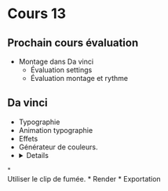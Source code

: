 # Cours 13

<style>.md-footer{display:none;}</style>

## Prochain cours évaluation
* Montage dans Da vinci
  * Évaluation settings
  * Évaluation montage et rythme


## Da vinci
* Typographie
* Animation typographie
* Effets 
* Générateur de couleurs.
* <details>
<summary>"</summary>
Utiliser le clip de fumée.
</details>
* Render
* Exportation
